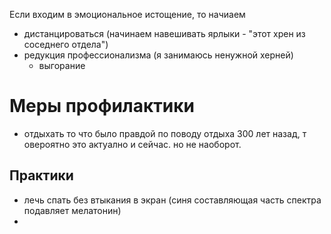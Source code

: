Если входим в эмоциональное истощение, то начиаем 
- дистанцироваться (начинаем навешивать ярлыки - "этот хрен из соседнего отдела")
- редукция профессионализма (я занимаюсь ненужной херней)
	- выгорание

# Меры профилактики
- отдыхать 
то что было правдой по поводу отдыха 300 лет назад, т овероятно это актуално и сейчас. но не наоборот.

## Практики
- лечь спать без втыкания в экран (синя составляющая часть спектра подавляет мелатонин)
- 


